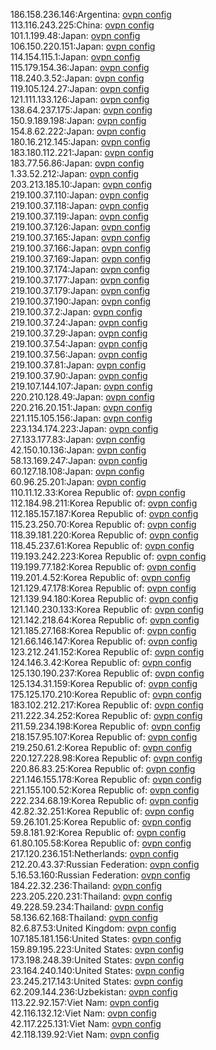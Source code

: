186.158.236.146:Argentina: [ovpn config](vpn/186_158_236_146.ovpn)  
113.116.243.225:China: [ovpn config](vpn/113_116_243_225.ovpn)  
101.1.199.48:Japan: [ovpn config](vpn/101_1_199_48.ovpn)  
106.150.220.151:Japan: [ovpn config](vpn/106_150_220_151.ovpn)  
114.154.115.1:Japan: [ovpn config](vpn/114_154_115_1.ovpn)  
115.179.154.36:Japan: [ovpn config](vpn/115_179_154_36.ovpn)  
118.240.3.52:Japan: [ovpn config](vpn/118_240_3_52.ovpn)  
119.105.124.27:Japan: [ovpn config](vpn/119_105_124_27.ovpn)  
121.111.133.126:Japan: [ovpn config](vpn/121_111_133_126.ovpn)  
138.64.237.175:Japan: [ovpn config](vpn/138_64_237_175.ovpn)  
150.9.189.198:Japan: [ovpn config](vpn/150_9_189_198.ovpn)  
154.8.62.222:Japan: [ovpn config](vpn/154_8_62_222.ovpn)  
180.16.212.145:Japan: [ovpn config](vpn/180_16_212_145.ovpn)  
183.180.112.221:Japan: [ovpn config](vpn/183_180_112_221.ovpn)  
183.77.56.86:Japan: [ovpn config](vpn/183_77_56_86.ovpn)  
1.33.52.212:Japan: [ovpn config](vpn/1_33_52_212.ovpn)  
203.213.185.10:Japan: [ovpn config](vpn/203_213_185_10.ovpn)  
219.100.37.110:Japan: [ovpn config](vpn/219_100_37_110.ovpn)  
219.100.37.118:Japan: [ovpn config](vpn/219_100_37_118.ovpn)  
219.100.37.119:Japan: [ovpn config](vpn/219_100_37_119.ovpn)  
219.100.37.126:Japan: [ovpn config](vpn/219_100_37_126.ovpn)  
219.100.37.165:Japan: [ovpn config](vpn/219_100_37_165.ovpn)  
219.100.37.166:Japan: [ovpn config](vpn/219_100_37_166.ovpn)  
219.100.37.169:Japan: [ovpn config](vpn/219_100_37_169.ovpn)  
219.100.37.174:Japan: [ovpn config](vpn/219_100_37_174.ovpn)  
219.100.37.177:Japan: [ovpn config](vpn/219_100_37_177.ovpn)  
219.100.37.179:Japan: [ovpn config](vpn/219_100_37_179.ovpn)  
219.100.37.190:Japan: [ovpn config](vpn/219_100_37_190.ovpn)  
219.100.37.2:Japan: [ovpn config](vpn/219_100_37_2.ovpn)  
219.100.37.24:Japan: [ovpn config](vpn/219_100_37_24.ovpn)  
219.100.37.29:Japan: [ovpn config](vpn/219_100_37_29.ovpn)  
219.100.37.54:Japan: [ovpn config](vpn/219_100_37_54.ovpn)  
219.100.37.56:Japan: [ovpn config](vpn/219_100_37_56.ovpn)  
219.100.37.81:Japan: [ovpn config](vpn/219_100_37_81.ovpn)  
219.100.37.90:Japan: [ovpn config](vpn/219_100_37_90.ovpn)  
219.107.144.107:Japan: [ovpn config](vpn/219_107_144_107.ovpn)  
220.210.128.49:Japan: [ovpn config](vpn/220_210_128_49.ovpn)  
220.216.20.151:Japan: [ovpn config](vpn/220_216_20_151.ovpn)  
221.115.105.156:Japan: [ovpn config](vpn/221_115_105_156.ovpn)  
223.134.174.223:Japan: [ovpn config](vpn/223_134_174_223.ovpn)  
27.133.177.83:Japan: [ovpn config](vpn/27_133_177_83.ovpn)  
42.150.10.136:Japan: [ovpn config](vpn/42_150_10_136.ovpn)  
58.13.169.247:Japan: [ovpn config](vpn/58_13_169_247.ovpn)  
60.127.18.108:Japan: [ovpn config](vpn/60_127_18_108.ovpn)  
60.96.25.201:Japan: [ovpn config](vpn/60_96_25_201.ovpn)  
110.11.12.33:Korea Republic of: [ovpn config](vpn/110_11_12_33.ovpn)  
112.184.98.211:Korea Republic of: [ovpn config](vpn/112_184_98_211.ovpn)  
112.185.157.187:Korea Republic of: [ovpn config](vpn/112_185_157_187.ovpn)  
115.23.250.70:Korea Republic of: [ovpn config](vpn/115_23_250_70.ovpn)  
118.39.181.220:Korea Republic of: [ovpn config](vpn/118_39_181_220.ovpn)  
118.45.237.61:Korea Republic of: [ovpn config](vpn/118_45_237_61.ovpn)  
119.193.242.223:Korea Republic of: [ovpn config](vpn/119_193_242_223.ovpn)  
119.199.77.182:Korea Republic of: [ovpn config](vpn/119_199_77_182.ovpn)  
119.201.4.52:Korea Republic of: [ovpn config](vpn/119_201_4_52.ovpn)  
121.129.47.178:Korea Republic of: [ovpn config](vpn/121_129_47_178.ovpn)  
121.139.94.180:Korea Republic of: [ovpn config](vpn/121_139_94_180.ovpn)  
121.140.230.133:Korea Republic of: [ovpn config](vpn/121_140_230_133.ovpn)  
121.142.218.64:Korea Republic of: [ovpn config](vpn/121_142_218_64.ovpn)  
121.185.27.168:Korea Republic of: [ovpn config](vpn/121_185_27_168.ovpn)  
121.66.146.147:Korea Republic of: [ovpn config](vpn/121_66_146_147.ovpn)  
123.212.241.152:Korea Republic of: [ovpn config](vpn/123_212_241_152.ovpn)  
124.146.3.42:Korea Republic of: [ovpn config](vpn/124_146_3_42.ovpn)  
125.130.190.237:Korea Republic of: [ovpn config](vpn/125_130_190_237.ovpn)  
125.134.31.159:Korea Republic of: [ovpn config](vpn/125_134_31_159.ovpn)  
175.125.170.210:Korea Republic of: [ovpn config](vpn/175_125_170_210.ovpn)  
183.102.212.217:Korea Republic of: [ovpn config](vpn/183_102_212_217.ovpn)  
211.222.34.252:Korea Republic of: [ovpn config](vpn/211_222_34_252.ovpn)  
211.59.234.198:Korea Republic of: [ovpn config](vpn/211_59_234_198.ovpn)  
218.157.95.107:Korea Republic of: [ovpn config](vpn/218_157_95_107.ovpn)  
219.250.61.2:Korea Republic of: [ovpn config](vpn/219_250_61_2.ovpn)  
220.127.228.98:Korea Republic of: [ovpn config](vpn/220_127_228_98.ovpn)  
220.86.83.25:Korea Republic of: [ovpn config](vpn/220_86_83_25.ovpn)  
221.146.155.178:Korea Republic of: [ovpn config](vpn/221_146_155_178.ovpn)  
221.155.100.52:Korea Republic of: [ovpn config](vpn/221_155_100_52.ovpn)  
222.234.68.19:Korea Republic of: [ovpn config](vpn/222_234_68_19.ovpn)  
42.82.32.251:Korea Republic of: [ovpn config](vpn/42_82_32_251.ovpn)  
59.26.101.25:Korea Republic of: [ovpn config](vpn/59_26_101_25.ovpn)  
59.8.181.92:Korea Republic of: [ovpn config](vpn/59_8_181_92.ovpn)  
61.80.105.58:Korea Republic of: [ovpn config](vpn/61_80_105_58.ovpn)  
217.120.236.151:Netherlands: [ovpn config](vpn/217_120_236_151.ovpn)  
212.20.43.37:Russian Federation: [ovpn config](vpn/212_20_43_37.ovpn)  
5.16.53.160:Russian Federation: [ovpn config](vpn/5_16_53_160.ovpn)  
184.22.32.236:Thailand: [ovpn config](vpn/184_22_32_236.ovpn)  
223.205.220.231:Thailand: [ovpn config](vpn/223_205_220_231.ovpn)  
49.228.59.234:Thailand: [ovpn config](vpn/49_228_59_234.ovpn)  
58.136.62.168:Thailand: [ovpn config](vpn/58_136_62_168.ovpn)  
82.6.87.53:United Kingdom: [ovpn config](vpn/82_6_87_53.ovpn)  
107.185.181.156:United States: [ovpn config](vpn/107_185_181_156.ovpn)  
159.89.195.223:United States: [ovpn config](vpn/159_89_195_223.ovpn)  
173.198.248.39:United States: [ovpn config](vpn/173_198_248_39.ovpn)  
23.164.240.140:United States: [ovpn config](vpn/23_164_240_140.ovpn)  
23.245.217.143:United States: [ovpn config](vpn/23_245_217_143.ovpn)  
62.209.144.236:Uzbekistan: [ovpn config](vpn/62_209_144_236.ovpn)  
113.22.92.157:Viet Nam: [ovpn config](vpn/113_22_92_157.ovpn)  
42.116.132.12:Viet Nam: [ovpn config](vpn/42_116_132_12.ovpn)  
42.117.225.131:Viet Nam: [ovpn config](vpn/42_117_225_131.ovpn)  
42.118.139.92:Viet Nam: [ovpn config](vpn/42_118_139_92.ovpn)  
